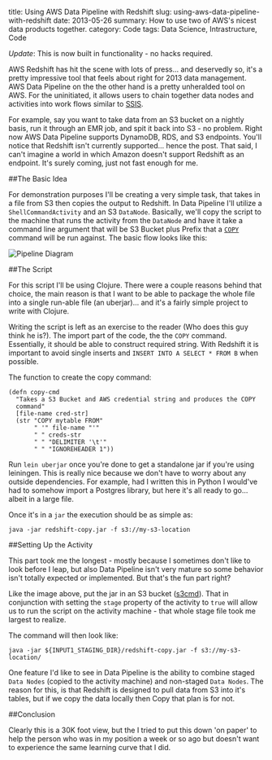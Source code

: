 title: Using AWS Data Pipeline with Redshift
slug: using-aws-data-pipeline-with-redshift
date: 2013-05-26
summary: How to use two of AWS's nicest data products together.
category: Code
tags: Data Science, Intrastructure, Code

_Update_: This is now built in functionality - no hacks required.

AWS Redshift has hit the scene with lots of press... and deservedly so, it's a
pretty impressive tool that feels about right for 2013 data management.  AWS
Data Pipeline on the the other hand is a pretty unheralded tool on AWS.  For the
uninitiated, it allows users to chain together data nodes and activities into
work flows similar to [SSIS][SSIS_LINK].

For example, say you want to take data from an S3 bucket on a nightly basis, run
it through an EMR job, and spit it back into S3 - no problem.  Right now AWS
Data Pipeline supports DynamoDB, RDS, and S3 endpoints.  You'll notice that
Redshift isn't currently supported... hence the post.  That said, I can't
imagine a world in which Amazon doesn't support Redshift as an endpoint.  It's
surely coming, just not fast enough for me.

##The Basic Idea

For demonstration purposes I'll be creating a very simple task, that takes in a
file from S3 then copies the output to Redshift.  In Data Pipeline I'll utilize a
`ShellCommandActivity` and an S3 `DataNode`.  Basically, we'll copy the script
to the machine that runs the activity from the `DataNode` and have it take a
command line argument that will be S3 Bucket plus Prefix that a [`COPY`][CP]
command will be run against.  The basic flow looks like this:

![Pipeline Diagram](/img/redshift-datapipeline.png "Pipeline Diagram")

##The Script

For this script I'll be using Clojure.  There were a couple reasons behind that
choice, the main reason is that I want to be able to package the whole file into
a single run-able file (an uberjar)... and it's a fairly simple project to write
with Clojure.  

Writing the script is left as an exercise to the reader (Who does this guy think
he is?).  The import part of the code, the the `COPY` command.  Essentially, it
should be able to construct required string.  With Redshift it is important to avoid
single inserts and `INSERT INTO A SELECT * FROM B` when possible.

The function to create the copy command:

    (defn copy-cmd
      "Takes a S3 Bucket and AWS credential string and produces the COPY
      command"
      [file-name cred-str]
      (str "COPY mytable FROM"
           " '" file-name "'"
           " " creds-str
           " " "DELIMITER '\t'"
           " " "IGNOREHEADER 1"))

Run `lein uberjar` once you're done to get a standalone jar if you're using
leiningen.  This is really nice because we don't have to worry about any outside
dependencies.  For example, had I written this in Python I would've had to somehow
import a Postgres library, but here it's all ready to go... albeit in a large
file.

Once it's in a `jar` the execution should be as simple as:

    java -jar redshift-copy.jar -f s3://my-s3-location

##Setting Up the Activity

This part took me the longest - mostly because I sometimes don't like to look
before I leap, but also Data Pipeline isn't very mature so some behavior isn't
totally expected or implemented.  But that's the fun part right?

Like the image above, put the jar in an S3 bucket ([s3cmd][s3cmd]).  That in 
conjunction with setting the `stage` property of the activity to `true` will 
allow us to run the script on the activity machine - that whole stage file took
me largest to realize.

The command will then look like:

    java -jar ${INPUT1_STAGING_DIR}/redshift-copy.jar -f s3://my-s3-location/

One feature I'd like to see in Data Pipeline is the ability to combine staged
`Data Nodes` (copied to the activity machine) and non-staged `Data Nodes`.  The
reason for this, is that Redshift is designed to pull data from S3 into it's
tables, but if we copy the data locally then Copy that plan is for not.

##Conclusion

Clearly this is a 30K foot view, but the I tried to put this down 'on paper' to
help the person who was in my position a week or so ago but doesn't want to
experience the same learning curve that I did.

[SSIS_LINK]: http://en.wikipedia.org/wiki/SQL_Server_Integration_Services
[s3cmd]: http://s3tools.org/s3cmd
[CP]: http://docs.aws.amazon.com/redshift/latest/dg/r_COPY.html

